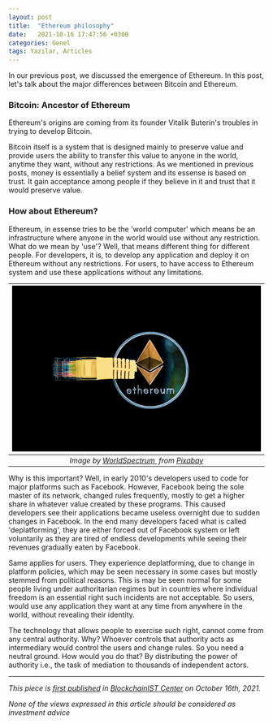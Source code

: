 ```yaml
---
layout: post
title:  "Ethereum philosophy"
date:   2021-10-16 17:47:56 +0300
categories: Genel
tags: Yazılar, Articles
---
```


In our previous post, we discussed the emergence of Ethereum. In this post, let's talk about the major differences between Bitcoin and Ethereum. 

### Bitcoin: Ancestor of Ethereum
Ethereum's origins are coming from its founder Vitalik Buterin's troubles in trying to develop Bitcoin.

Bitcoin itself is a system that is designed mainly to preserve value and provide users the ability to transfer this value to anyone in the world, anytime they want, without any restrictions. As we mentioned in previous posts, money is essentially a belief system and its essense is based on trust. It gain acceptance among people if they believe in it and trust that it would preserve value. 

### How about Ethereum?
Ethereum, in essense tries to be the 'world computer' which means be an infrastructure where anyone in the world would use without any restriction. What do we mean by 'use'? Well, that means different thing for different people. For developers, it is, to develop any application and deploy it on Ethereum without any restrictions. For users, to have access to Ethereum system and use these applications without any limitations. 

| ![eth_image](/assets/cryptocurrency-3424785_800.jpg)|
|:--:| 
| *Image by [WorldSpectrum ](https://pixabay.com/users/worldspectrum-7691421/) from [Pixabay](https://pixabay.com/)*|

Why is this important? Well, in early 2010's developers used to code for major platforms such as Facebook. However, Facebook being the sole master of its network, changed rules frequently, mostly to get a higher share in whatever value created by these programs. This caused developers see their applications became useless overnight due to sudden changes in Facebook. In the end many developers faced what is called 'deplatforming', they are either forced out of Facebook system or left voluntarily as they are tired of endless developments while seeing their revenues gradually eaten by Facebook. 

Same applies for users. They experience deplatforming, due to change in platform policies, which may be seen necessary in some cases but mostly stemmed from political reasons. This is may be seen normal for some people living under authoritarian regimes but in countries where individual freedom is an essential right such incidents are not acceptable. So users, would use any application they want at any time from anywhere in the world, without revealing their identity. 

The technology that allows people to exercise such right, cannot come from any central authority. Why? Whoever controls that authority acts as intermediary would control the users and change rules. So you need a neutral ground. How would you do that? By distributing the power of authority i.e., the task of mediation to thousands of independent actors. 


---
*This piece is [first published]() in [BlockchainIST Center](https://medium.com/blockchainist-center) on October 16th, 2021.*

*None of the views expressed in this article should be considered as investment advice*
